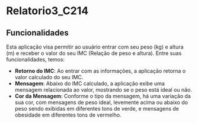 # Relatorio3_C214

## Funcionalidades

Esta aplicação visa permitir ao usuário entrar com seu peso (kg) e altura (m) e receber o valor do seu IMC (Relação de peso e altura). Entre suas funcionalidades, temos:

- **Retorno do IMC**: Ao entrar com as informações, a aplicação retorna o valor calculado do seu IMC.
- **Mensagem**: Abaixo do IMC calculado, a aplicação exibe uma mensagem relacionada ao valor, mostrando se o peso está ideal ou não.
- **Cor da Mensagem**: Conforme o tipo da mensagem, há uma variação da sua cor, com mensagens de peso ideal, levemente acima ou abaixo do peso sendo exibidas em diferentes tons de verde, e mensagens de obesidade em diferentes tons de vermelho.